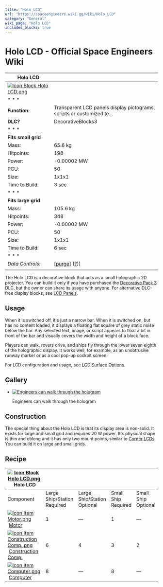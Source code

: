```yaml
---
title: "Holo LCD"
url: "https://spaceengineers.wiki.gg/wiki/Holo_LCD"
category: "General"
wiki_page: "Holo LCD"
includes_blocks: true
---
```


# Holo LCD - Official Space Engineers Wiki

| Holo LCD |     |
| --- | --- |
| [![Icon Block Holo LCD.png](https://spaceengineers.wiki.gg/images/8/8a/Icon_Block_Holo_LCD.png?fee1ec)](https://spaceengineers.wiki.gg/wiki/File:Icon_Block_Holo_LCD.png) |     |
| * * * |     |
| **Function:** | Transparent LCD panels display pictograms, scripts or customized te... |
| **DLC?** | DecorativeBlocks3 |
| * * * |     |
| **Fits small grid** |     |
| Mass: | 65.6 kg |
| Hitpoints: | 198 |
| Power: | \-0.00002 MW |
| PCU: | 50  |
| Size: | 1x1x1 |
| Time to Build: | 3 sec |
| * * * |     |
| **Fits large grid** |     |
| Mass: | 105.6 kg |
| Hitpoints: | 348 |
| Power: | \-0.00002 MW |
| PCU: | 50  |
| Size: | 1x1x1 |
| Time to Build: | 6 sec |
| * * * |     |
| _Data Controls:_ | \[[purge](https://spaceengineers.wiki.gg/wiki/Holo_LCD?action=purge)\] ([?](https://spaceengineers.wiki.gg/wiki/Template:Info_Block))) |
|     |     |

The Holo LCD is a decorative block that acts as a small holographic 2D projector. You can build it only if you have purchased the [Decorative Pack 3](https://spaceengineers.wiki.gg/wiki/Decorative_Pack_3 "Decorative Pack 3") DLC, but the owner can share its usage with anyone. For alternative DLC-free display blocks, see [LCD Panels](https://spaceengineers.wiki.gg/wiki/LCD_Panels "LCD Panels").

## Usage

When it is switched off, it's just a narrow bar. When it is switched on, but has no content loaded, it displays a floating flat square of grey static noise below the bar. Any selected text, image, or script appears to float a bit in front of the bar and visually covers the width and height of a block face.

Players can walk, rovers drive, and ships fly through the lower seven eighth of the holographic display. It works well, for example, as an unobtrusive runway marker or as a cool pop-up cockpit screen.

For LCD configuration and usage, see [LCD Surface Options](https://spaceengineers.wiki.gg/wiki/LCD_Surface_Options "LCD Surface Options").

## Gallery

*   [![Engineers can walk through the hologram](https://spaceengineers.wiki.gg/images/thumb/3/30/Holo-LCD.png/120px-Holo-LCD.png?3dd721)](https://spaceengineers.wiki.gg/wiki/File:Holo-LCD.png "Engineers can walk through the hologram")
    
    Engineers can walk through the hologram
    

## Construction

The special thing about the Holo LCD is that its display area is non-solid. It exists for large and small grid and requires 20 W power. It's physical shape is thin and oblong and it has only two mount points, similar to [Corner LCDs](https://spaceengineers.wiki.gg/wiki/Corner_LCD "Corner LCD"). You can build it on large and small grids.

## Recipe

| [![Icon Block Holo LCD.png](https://spaceengineers.wiki.gg/images/thumb/8/8a/Icon_Block_Holo_LCD.png/21px-Icon_Block_Holo_LCD.png?fee1ec)](https://spaceengineers.wiki.gg/wiki/Holo_LCD "Holo LCD") Holo LCD |     |     |     |     |
| --- | --- | --- | --- | --- |
| Component | Large Ship/Station  <br>Required | Large Ship/Station  <br>Optional | Small Ship  <br>Required | Small Ship  <br>Optional |
| [![Icon Item Motor.png](https://spaceengineers.wiki.gg/images/thumb/2/2c/Icon_Item_Motor.png/21px-Icon_Item_Motor.png?4a2f3f)](https://spaceengineers.wiki.gg/wiki/Motor "Motor") [Motor](https://spaceengineers.wiki.gg/wiki/Motor "Motor") | 1   | —   | 1   | —   |
| [![Icon Item Construction Comp..png](https://spaceengineers.wiki.gg/images/thumb/4/45/Icon_Item_Construction_Comp..png/21px-Icon_Item_Construction_Comp..png?cdc26f)](https://spaceengineers.wiki.gg/wiki/Construction_Comp. "Construction Comp.") [Construction Comp.](https://spaceengineers.wiki.gg/wiki/Construction_Comp. "Construction Comp.") | 6   | 4   | 3   | 2   |
| [![Icon Item Computer.png](https://spaceengineers.wiki.gg/images/thumb/7/72/Icon_Item_Computer.png/21px-Icon_Item_Computer.png?65c1a4)](https://spaceengineers.wiki.gg/wiki/Computer "Computer") [Computer](https://spaceengineers.wiki.gg/wiki/Computer "Computer") | 8   | —   | 8   | —   |